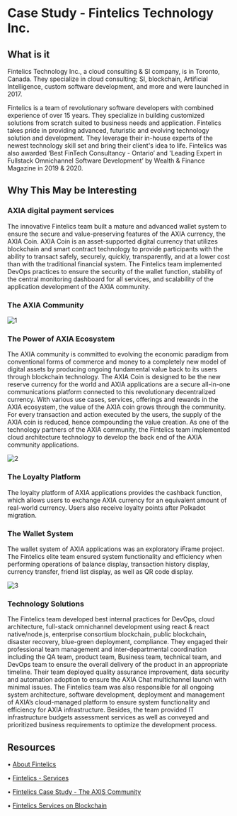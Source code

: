 # Case Study - Fintelics Technology Inc.

## What is it

Fintelics Technology Inc., a cloud consulting &amp; SI company, is in Toronto, Canada. They specialize in cloud consulting; SI, blockchain, Artificial Intelligence, custom software development, and more and were launched in 2017.

Fintelics is a team of revolutionary software developers with combined experience of over 15 years. They specialize in building customized solutions from scratch suited to business needs and application. Fintelics takes pride in providing advanced, futuristic and evolving technology solution and development. They leverage their in-house experts of the newest technology skill set and bring their client's idea to life. Fintelics was also awarded ‘Best FinTech Consultancy - Ontario’ and 'Leading Expert in Fullstack Omnichannel Software Development’ by Wealth & Finance Magazine in 2019 & 2020.

## Why This May be Interesting
### AXIA digital payment services
The innovative Fintelics team built a mature and advanced wallet system to ensure the secure and value-preserving features of the AXIA currency, the AXIA Coin. AXIA Coin is an asset-supported digital currency that utilizes blockchain and smart contract technology to provide participants with the ability to transact safely, securely, quickly, transparently, and at a lower cost than with the traditional financial system. The Fintelics team implemented DevOps practices to ensure the security of the wallet function, stability of the central monitoring dashboard for all services, and scalability of the application development of the AXIA community.

### The AXIA Community

![1](https://user-images.githubusercontent.com/87047448/150057275-ee1b6be6-6a85-4500-86d0-7bbed841ad5f.jpg)

### The Power of AXIA Ecosystem

The AXIA community is committed to evolving the economic paradigm from conventional forms of commerce and money to a completely new model of digital assets by producing ongoing fundamental value back to its users through blockchain technology. The AXIA Coin is designed to be the new reserve currency for the world and AXIA applications are a secure all-in-one communications platform connected to this revolutionary decentralized currency. With various use cases, services, offerings and rewards in the AXIA ecosystem, the value of the AXIA coin grows through the community. For every transaction and action executed by the users, the supply of the AXIA coin is reduced, hence compounding the value creation. As one of the technology partners of the AXIA community, the Fintelics team implemented cloud architecture technology to develop the back end of the AXIA community applications.

![2](https://user-images.githubusercontent.com/87047448/150057359-09f71fe7-2678-4993-b864-c96ce6d41962.png)

### The Loyalty Platform

The loyalty platform of AXIA applications provides the cashback function, which allows users to exchange AXIA currency for an equivalent amount of real-world currency. Users also receive loyalty points after Polkadot migration.

### The Wallet System

The wallet system of AXIA applications was an exploratory iFrame project. The Fintelics elite team ensured system functionality and efficiency when performing operations of balance display, transaction history display, currency transfer, friend list display, as well as QR code display.

![3](https://user-images.githubusercontent.com/87047448/150057391-2117ceb4-53a8-4d5c-a0ce-12336156d331.png)

### Technology Solutions

The Fintelics team developed best internal practices for DevOps, cloud architecture, full-stack omnichannel development using react & react native/node.js, enterprise consortium blockchain, public blockchain, disaster recovery, blue-green deployment, compliance. They engaged their professional team management and inter-departmental coordination including the QA team, product team, Business team, technical team, and DevOps team to ensure the overall delivery of the product in an appropriate timeline. Their team deployed quality assurance improvement, data security and automation adoption to ensure the AXIA Chat multichannel launch with minimal issues. The Fintelics team was also responsible for all ongoing system architecture, software development, deployment and management of AXIA’s cloud-managed platform to ensure system functionality and efficiency for AXIA infrastructure. Besides, the team provided IT infrastructure budgets assessment services as well as conveyed and prioritized business requirements to optimize the development process.

## Resources
•	[About Fintelics](https://www.fintelics.com/about-fintelics) 

•	[Fintelics - Services](https://www.fintelics.com/Service)

•	[Fintelics Case Study - The AXIS Community](https://www.fintelics.com/article/case-studies/2/TheAXIACommunity)

•	[Fintelics Services on Blockchain](https://www.fintelics.com/blockchain)


 
